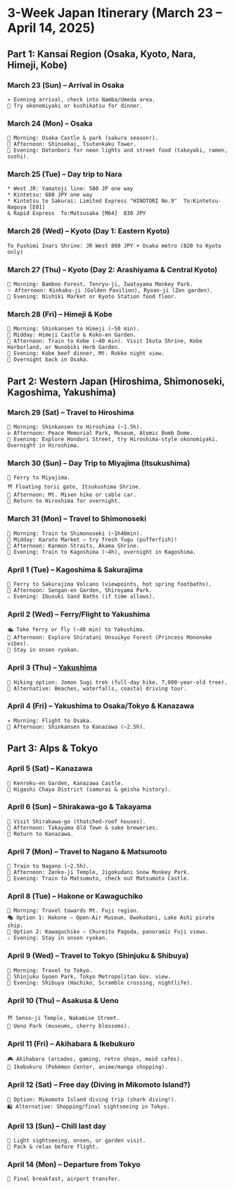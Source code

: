 # 3-Week Japan Itinerary (March 23 – April 14, 2025)

## Part 1: Kansai Region (Osaka, Kyoto, Nara, Himeji, Kobe)

### March 23 (Sun) – Arrival in Osaka
    ✈️ Evening arrival, check into Namba/Umeda area.
    🍢 Try okonomiyaki or kushikatsu for dinner.

### March 24 (Mon) – Osaka
    🏯 Morning: Osaka Castle & park (sakura season!).
    🎡 Afternoon: Shinsekai, Tsutenkaku Tower.
    🌃 Evening: Dotonbori for neon lights and street food (takoyaki, ramen, sushi).

### March 25 (Tue) – Day trip to Nara
    * West JR: Yamatoji line: 580 JP one way
    * Kintetsu: 680 JPY one way
    * Kintetsu to Sakurai: Limited Express "HINOTORI No.9"  To:Kintetsu-Nagoya [E01] 
    & Rapid Express  To:Matsusaka [M64]  830 JPY


### March 26 (Wed) – Kyoto (Day 1: Eastern Kyoto)
    To Fushimi Inari Shrine: JR West 860 JPY + Osaka metro (820 to Kyoto only)


### March 27 (Thu) – Kyoto (Day 2: Arashiyama & Central Kyoto)
    🎋 Morning: Bamboo Forest, Tenryu-ji, Iwatayama Monkey Park.
    ✨ Afternoon: Kinkaku-ji (Golden Pavilion), Ryoan-ji (Zen garden).
    🍣 Evening: Nishiki Market or Kyoto Station food floor.

###  March 28 (Fri) – Himeji & Kobe
    🚅 Morning: Shinkansen to Himeji (~50 min).
    🏯 Midday: Himeji Castle & Koko-en Garden.
    🚆 Afternoon: Train to Kobe (~40 min). Visit Ikuta Shrine, Kobe Harborland, or Nunobiki Herb Garden.
    🥩 Evening: Kobe beef dinner, Mt. Rokko night view.
    🏨 Overnight back in Osaka.

## Part 2: Western Japan (Hiroshima, Shimonoseki, Kagoshima, Yakushima)

### March 29 (Sat) – Travel to Hiroshima
    🚅 Morning: Shinkansen to Hiroshima (~1.5h).
    ☮️ Afternoon: Peace Memorial Park, Museum, Atomic Bomb Dome.
    🍁 Evening: Explore Hondori Street, try Hiroshima-style okonomiyaki. Overnight in Hiroshima.

### March 30 (Sun) – Day Trip to Miyajima (Itsukushima)
    🚢 Ferry to Miyajima.
    ⛩️ Floating torii gate, Itsukushima Shrine.
    🌄 Afternoon: Mt. Misen hike or cable car.
    🏨 Return to Hiroshima for overnight.

### March 31 (Mon) – Travel to Shimonoseki
    🚆 Morning: Train to Shimonoseki (~1h40min).
    🐡 Midday: Karato Market – try fresh fugu (pufferfish)!
    🌊 Afternoon: Kanmon Straits, Akama Shrine.
    🚄 Evening: Train to Kagoshima (~4h), overnight in Kagoshima.

### April 1 (Tue) – Kagoshima & Sakurajima
    🌋 Ferry to Sakurajima Volcano (viewpoints, hot spring footbaths).
    🏯 Afternoon: Sengan-en Garden, Shiroyama Park.
    ♨️ Evening: Ibusuki Sand Baths (if time allows).

### April 2 (Wed) – Ferry/Flight to Yakushima
    🛳️ Take ferry or fly (~40 min) to Yakushima.
    🌳 Afternoon: Explore Shiratani Unsuikyo Forest (Princess Mononoke vibes).
    🏨 Stay in onsen ryokan.

### April 3 (Thu) – [Yakushima](details/02-05-yakushima.md)
    🌲 Hiking option: Jomon Sugi trek (full-day hike, 7,000-year-old tree).
    🌊 Alternative: Beaches, waterfalls, coastal driving tour.

### April 4 (Fri) – Yakushima to Osaka/Tokyo & Kanazawa
    ✈️ Morning: Flight to Osaka.
    🚅 Afternoon: Shinkansen to Kanazawa (~2.5h).

## Part 3: Alps & Tokyo

### April 5 (Sat) – Kanazawa
    🌿 Kenroku-en Garden, Kanazawa Castle.
    🍵 Higashi Chaya District (samurai & geisha history).

### April 6 (Sun) – Shirakawa-go & Takayama
    🏡 Visit Shirakawa-go (thatched-roof houses).
    🍶 Afternoon: Takayama Old Town & sake breweries.
    🏨 Return to Kanazawa.

### April 7 (Mon) – Travel to Nagano & Matsumoto
    🚆 Train to Nagano (~2.5h).
    🦧 Afternoon: Zenko-ji Temple, Jigokudani Snow Monkey Park.
    🏯 Evening: Train to Matsumoto, check out Matsumoto Castle.

### April 8 (Tue) – Hakone or Kawaguchiko
    🚞 Morning: Travel towards Mt. Fuji region.
    🎭 Option 1: Hakone – Open-Air Museum, Owakudani, Lake Ashi pirate ship.
    📸 Option 2: Kawaguchiko – Chureito Pagoda, panoramic Fuji views.
    ♨️ Evening: Stay in onsen ryokan.

### April 9 (Wed) – Travel to Tokyo (Shinjuku & Shibuya)
    🚆 Morning: Travel to Tokyo.
    🌸 Shinjuku Gyoen Park, Tokyo Metropolitan Gov. view.
    🐶 Evening: Shibuya (Hachiko, Scramble crossing, nightlife).

### April 10 (Thu) – Asakusa & Ueno
    ⛩️ Senso-ji Temple, Nakamise Street.
    🎨 Ueno Park (museums, cherry blossoms).

### April 11 (Fri) – Akihabara & Ikebukuro
    🎮 Akihabara (arcades, gaming, retro shops, maid cafés).
    🐉 Ikebukuro (Pokémon Center, anime/manga shopping).

### April 12 (Sat) – Free day (Diving in Mikomoto Island?)
    🤿 Option: Mikomoto Island diving trip (shark diving!).
    🛍️ Alternative: Shopping/final sightseeing in Tokyo.

### April 13 (Sun) – Chill last day
    🌿 Light sightseeing, onsen, or garden visit.
    🧳 Pack & relax before flight.

### April 14 (Mon) – Departure from Tokyo
    🍣 Final breakfast, airport transfer.